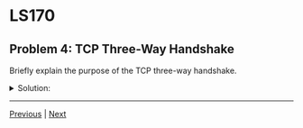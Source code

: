 # LS170
## Problem 4: TCP Three-Way Handshake

Briefly explain the purpose of the TCP three-way handshake.

<details>
<summary>Solution:</summary>

The purpose of the TCP three-way handshake is to establish a reliable connection between a client and a server before data transmission begins. This process ensures that both systems are active, ready to communicate, and agree on initial sequence numbers for tracking data packets. It consists of three steps (SYN, SYN-ACK, ACK) that confirm a stable connection is established.

</details>

---

[Previous](03.md) | [Next](05.md)

